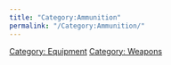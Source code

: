 ```yaml
---
title: "Category:Ammunition"
permalink: "/Category:Ammunition/"
---
```


[Category: Equipment](Category:_Equipment "wikilink") [Category:
Weapons](Category:_Weapons "wikilink")